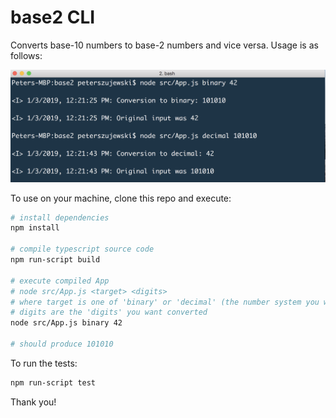 # base2 CLI

Converts base-10 numbers to base-2 numbers and vice versa. Usage is as follows:

![base2 usage image](./assets/base2-usage.png)

To use on your machine, clone this repo and execute:

``` bash
# install dependencies
npm install

# compile typescript source code
npm run-script build

# execute compiled App
# node src/App.js <target> <digits>
# where target is one of 'binary' or 'decimal' (the number system you want to convert the digits to)
# digits are the 'digits' you want converted
node src/App.js binary 42

# should produce 101010
```

To run the tests:

```bash
npm run-script test
```

Thank you!